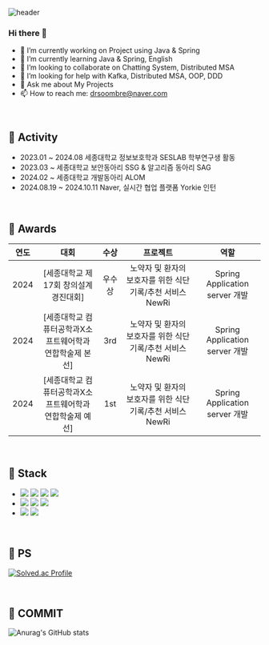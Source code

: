 ![header](https://capsule-render.vercel.app/api?type=Waving&height=200&color=gradient&text=Sumi)

### Hi there 👋
- 🔭 I’m currently working on Project using Java & Spring
- 🌱 I’m currently learning Java & Spring, English
- 👯 I’m looking to collaborate on Chatting System, Distributed MSA 
- 🤔 I’m looking for help with Kafka, Distributed MSA, OOP, DDD 
- 💬 Ask me about My Projects
- 📫 How to reach me: drsoombre@naver.com

<br>

## 📌 Activity
- 2023.01 ~ 2024.08 세종대학교 정보보호학과 SESLAB 학부연구생 활동
- 2023.03 ~ 세종대학교 보안동아리 SSG & 알고리즘 동아리 SAG
- 2024.02 ~ 세종대학교 개발동아리 ALOM
- 2024.08.19 ~ 2024.10.11 Naver, 실시간 협업 플랫폼 Yorkie 인턴
<br>

## 📌 Awards
| 연도 | 대회 | 수상 | 프로젝트 | 역할 |
| :--: | :--: | :--: | :--: | :--: |
| 2024 | [세종대학교 제17회 창의설계경진대회] |  우수상  | 노약자 및 환자의 보호자를 위한 식단 기록/추천 서비스 NewRi | Spring Application server 개발 |
| 2024 | [세종대학교 컴퓨터공학과X소프트웨어학과 연합학술제 본선] |  3rd  | 노약자 및 환자의 보호자를 위한 식단 기록/추천 서비스 NewRi | Spring Application server 개발 |
| 2024 | [세종대학교 컴퓨터공학과X소프트웨어학과 연합학술제 예선] |  1st  | 노약자 및 환자의 보호자를 위한 식단 기록/추천 서비스 NewRi | Spring Application server 개발 |
<br>

## 📌 Stack

- <img src="https://img.shields.io/badge/JAVA-007396?style=flat-square&logo=java&logoColor=white"/>
  <img src="https://img.shields.io/badge/spring-6DB33F?style=flat-square&logo=spring&logoColor=white"/>
  <img src="https://img.shields.io/badge/C-A8B9CC?style=flat-square&logo=C&logoColor=white"/>
  <img src="https://img.shields.io/badge/Python-3776AB?style=flat-square&logo=Python&logoColor=white">

- <img src="https://img.shields.io/badge/MySQL-4479A1?style=flat-square&logo=MySQL&logoColor=white"/>
  <img src="https://img.shields.io/badge/ORACLE-F80000?style=flat-square&logo=oracle&logoColor=white"/>
  <img src="https://img.shields.io/badge/postgres-%23316192.svg?style=for-the-badge&logo=postgresql&logoColor=white"/>
- <img src="https://img.shields.io/badge/Git-F05032?style=flat-square&logo=git&logoColor=white"/>
  <img src="https://img.shields.io/badge/Postman-FF6C37?style=flat-square&logo=Postman&logoColor=white"/>

<br>

## 📌 PS
[![Solved.ac Profile](http://mazassumnida.wtf/api/v2/generate_badge?boj=julysummerdoyou)](https://solved.ac/julysummerdoyou/)

<br>

## 📌 COMMIT
![Anurag's GitHub stats](https://github-readme-stats.vercel.app/api?username=sigmaith&theme=one_dark_pro&show_icons=true&theme=radical)
